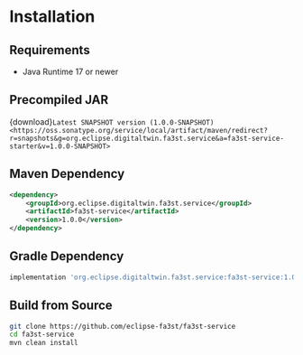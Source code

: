 # Installation

## Requirements

-   Java Runtime 17 or newer

## Precompiled JAR

<!--start:download-release-->
<!--end:download-release-->

<!--start:download-snapshot-->
{download}`Latest SNAPSHOT version (1.0.0-SNAPSHOT) <https://oss.sonatype.org/service/local/artifact/maven/redirect?r=snapshots&g=org.eclipse.digitaltwin.fa3st.service&a=fa3st-service-starter&v=1.0.0-SNAPSHOT>`<!--end:download-snapshot-->

## Maven Dependency

```xml
<dependency>
    <groupId>org.eclipse.digitaltwin.fa3st.service</groupId>
    <artifactId>fa3st-service</artifactId>
    <version>1.0.0</version>
</dependency>
```

## Gradle Dependency

```groovy
implementation 'org.eclipse.digitaltwin.fa3st.service:fa3st-service:1.0.0'
```

## Build from Source

```sh
git clone https://github.com/eclipse-fa3st/fa3st-service
cd fa3st-service
mvn clean install
```
